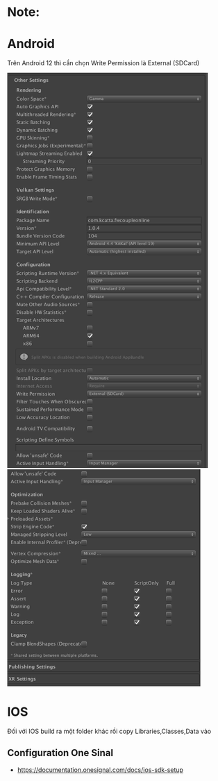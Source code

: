 # Note:
# Android
Trên Android 12 thì cần chọn Write Permission là External (SDCard)

![Setttings2](./Settings2.png)
![Setttings3](./Settings3.png)

# IOS

Đối với IOS build ra một folder khác rồi copy Libraries,Classes,Data vào

## Configuration One Sinal
- https://documentation.onesignal.com/docs/ios-sdk-setup
